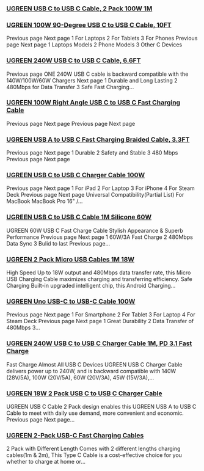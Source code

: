 ### [UGREEN USB C to USB C Cable, 2 Pack 100W 1M](https://eu.ugreen.com/products/15176p) ###

### [UGREEN 100W 90-Degree USB C to USB C Cable, 10FT](https://eu.ugreen.com/products/ugreen-100w-usb-c-cable-iphone-macbook) ###

 Previous page Next page 1 For Laptops 2 For Tablets 3 For Phones Previous page Next page 1 Laptops Models 2 Phone Models 3 Other C Devices

### [UGREEN 240W USB C to USB C Cable, 6.6FT](https://eu.ugreen.com/products/ugreen-240w-usb-c-cable) ###

Previous page ONE 240W USB C cable is backward compatible with the 140W/100W/60W Chargers Next page 1 Durable and Long Lasting 2 480Mbps for Data Transfer 3 Safe Fast Charging...

### [UGREEN 100W Right Angle USB C to USB C Fast Charging Cable](https://eu.ugreen.com/products/ugreen-100w-right-angle-usb-c-fast-charging-cable) ###

 Previous page Next page Previous page Next page

### [UGREEN USB A to USB C Fast Charging Braided Cable, 3.3FT](https://eu.ugreen.com/products/ugreen-100w-right-angle-type-c-cable) ###

 Previous page Next page 1 Durable 2 Safety and Stable 3 480 Mbps Previous page Next page

### [UGREEN USB C to USB C Charger Cable 100W](https://eu.ugreen.com/products/ugreen-usb-c-cable-100w) ###

Previous page Next page 1 For iPad 2 For Laptop 3 For iPhone 4 For Steam Deck Previous page Next page Universal Compatibility(Partial List) For MacBook MacBook Pro 16" /...

### [UGREEN USB C to USB C Cable 1M Silicone 60W](https://eu.ugreen.com/products/ugreen-usb-c-to-usb-c-cable-1) ###

UGREEN 60W USB C Fast Charge Cable Stylish Appearance & Superb Performance Previous page Next page 1 60W/3A Fast Charge 2 480Mbps Data Sync 3 Bulid to last Previous page...

### [UGREEN 2 Pack Micro USB Cables 1M 18W](https://eu.ugreen.com/products/ugreen-micro-usb-cable-fast-charging) ###

High Speed Up to 18W output and 480Mbps data transfer rate, this Micro USB Charging Cable maximizes charging and transferring efficiency. Safe Charging Built-in upgraded intelligent chip, this Android Charging...

### [UGREEN Uno USB-C to USB-C Cable 100W](https://eu.ugreen.com/products/ugreen-uno-usb-c-cable-100w) ###

Previous page Next page 1 For Smartphone 2 For Tablet 3 For Laptop 4 For Steam Deck Previous page Next page 1 Great Durability 2 Data Transfer of 480Mbps 3...

### [UGREEN 240W USB C to USB C Charger Cable 1M, PD 3.1 Fast Charge](https://eu.ugreen.com/products/ugreen-240w-usb-c-to-usb-c-charger-cable) ###

Fast Charge Almost All USB C Devices UGREEN USB C Charger Cable delivers power up to 240W, and is backward compatible with 140W (28V/5A), 100W (20V/5A), 60W (20V/3A), 45W (15V/3A),...

### [UGREEN 18W 2 Pack USB C to USB C Charger Cable](https://eu.ugreen.com/products/ugreen-18w-2-pack-usb-c-to-usb-c-charger-cable) ###

UGREEN USB C Cable 2 Pack design enables this UGREEN USB A to USB C Cable to meet with daily use demand, more convenient and economic. Previous page Next page...

### [UGREEN 2-Pack USB-C Fast Charging Cables](https://eu.ugreen.com/products/ugreen-usb-c-fast-charging-cables) ###

2 Pack with Different Length Comes with 2 different lengths charging cables(1m & 2m), This Type C Cable is a cost-effective choice for you whether to charge at home or...
